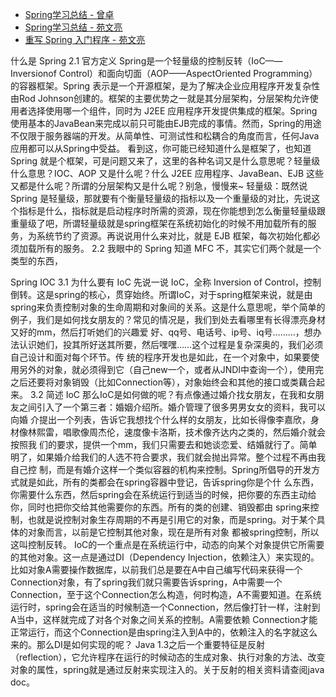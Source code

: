 * [Spring学习总结 - 曾卓](http://wiki.sankuai.com/pages/viewpage.action?pageId=426499295)
* [Spring学习总结 - 苑文亮](http://wiki.sankuai.com/pages/viewpage.action?pageId=381684551)
* [重写 Spring 入门程序 - 苑文亮](http://wiki.sankuai.com/pages/viewpage.action?pageId=123345024)

什么是 Spring
2.1 官方定义
            Spring是一个轻量级的控制反转（IoC——Inversionof Control）和面向切面（AOP——AspectOriented Programming）的容器框架。Spring 表示是一个开源框架，是为了解决企业应用程序开发复杂性由Rod Johnson创建的。框架的主要优势之一就是其分层架构，分层架构允许使用者选择使用哪一个组件，同时为 J2EE 应用程序开发提供集成的框架。Spring使用基本的JavaBean来完成以前只可能由EJB完成的事情。然而，Spring的用途不仅限于服务器端的开发。从简单性、可测试性和松耦合的角度而言，任何Java应用都可以从Spring中受益。
            看到这，你可能已经知道什么是框架了，也知道 Spring 就是个框架，可是问题又来了，这里的各种名词又是什么意思呢？轻量级什么意思？IOC、AOP 又是什么呢？什么 J2EE 应用程序、JavaBean、EJB 这些又都是什么呢？所谓的分层架构又是什么呢？别急，慢慢来~
            轻量级：既然说 Spring 是轻量级，那就要有个衡量轻量级的指标以及一个重量级的对比，先说这个指标是什么，指标就是启动程序时所需的资源，现在你能想到怎么衡量轻量级跟重量级了吧，所谓轻量级就是spring框架在系统初始化的时候不用加载所有的服务，为系统节约了资源。再说说用什么来对比，就是 EJB 框架，每次初始化都必须加载所有的服务。
2.2 我眼中的 Spring
            知道 MFC 不，其实它们两个就是一个类型的东西，
          
Spring IOC
3.1 为什么要有 IoC
               先说一说 IoC，全称 Inversion of Control，控制倒转。这是spring的核心，贯穿始终。所谓IoC，对于spring框架来说，就是由spring来负责控制对象的生命周期和对象间的关系。这是什么意思呢，举个简单的例子，我们是如何找女朋友的？常见的情况是，我们到处去看哪里有长得漂亮身材又好的mm，然后打听她们的兴趣爱 好、qq号、电话号、ip号、iq号………，想办法认识她们，投其所好送其所要，然后嘿嘿……这个过程是复杂深奥的，我们必须自己设计和面对每个环节。传 统的程序开发也是如此，在一个对象中，如果要使用另外的对象，就必须得到它（自己new一个，或者从JNDI中查询一个），使用完之后还要将对象销毁（比如Connection等），对象始终会和其他的接口或类藕合起来。
3.2 简述 IoC
               那么IoC是如何做的呢？有点像通过婚介找女朋友，在我和女朋友之间引入了一个第三者：婚姻介绍所。婚介管理了很多男男女女的资料，我可以向婚 介提出一个列表，告诉它我想找个什么样的女朋友，比如长得像李嘉欣，身材像林熙雷，唱歌像周杰伦，速度像卡洛斯，技术像齐达内之类的，然后婚介就会按照我 们的要求，提供一个mm，我们只需要去和她谈恋爱、结婚就行了。简单明了，如果婚介给我们的人选不符合要求，我们就会抛出异常。整个过程不再由我自己控 制，而是有婚介这样一个类似容器的机构来控制。Spring所倡导的开发方式就是如此，所有的类都会在spring容器中登记，告诉spring你是个什 么东西，你需要什么东西，然后spring会在系统运行到适当的时候，把你要的东西主动给你，同时也把你交给其他需要你的东西。所有的类的创建、销毁都由 spring来控制，也就是说控制对象生存周期的不再是引用它的对象，而是spring。对于某个具体的对象而言，以前是它控制其他对象，现在是所有对象 都被spring控制，所以这叫控制反转。
               IoC的一个重点是在系统运行中，动态的向某个对象提供它所需要的其他对象。这一点是通过DI（Dependency Injection，依赖注入）来实现的。比如对象A需要操作数据库，以前我们总是要在A中自己编写代码来获得一个Connection对象，有了spring我们就只需要告诉spring，A中需要一个Connection，至于这个Connection怎么构造，何时构造，A不需要知道。在系统 运行时，spring会在适当的时候制造一个Connection，然后像打针一样，注射到A当中，这样就完成了对各个对象之间关系的控制。A需要依赖 Connection才能正常运行，而这个Connection是由spring注入到A中的，依赖注入的名字就这么来的。那么DI是如何实现的呢？ Java 1.3之后一个重要特征是反射（reflection），它允许程序在运行的时候动态的生成对象、执行对象的方法、改变对象的属性，spring就是通过反射来实现注入的。关于反射的相关资料请查阅java doc。